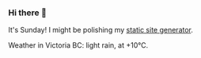 ### Hi there :wave:

It's Sunday! I might be polishing my [static site generator](https://github.com/bewuethr/pandoc-bash-blog).

Weather in Victoria BC: light rain, at +10°C.
